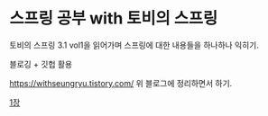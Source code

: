 # 스프링 공부 with 토비의 스프링

토비의 스프링 3.1 vol1을 읽어가며 스프링에 대한 내용들을 하나하나 익히기.

블로깅 + 깃헙 활용

https://withseungryu.tistory.com/
위 블로그에 정리하면서 하기.

[1장](https://github.com/withseungryu/spring_practice/blob/master/1%EC%9E%A5.md)
